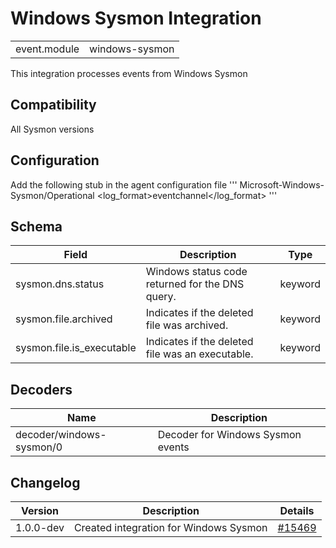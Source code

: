 # Windows Sysmon Integration


|   |   |
|---|---|
| event.module | windows-sysmon |

This integration processes events from Windows Sysmon

## Compatibility

All Sysmon versions

## Configuration

Add the following stub in the agent configuration file  ''' <localfile>
  <location>Microsoft-Windows-Sysmon/Operational</location>
  <log_format>eventchannel</log_format>
</localfile> '''


## Schema

| Field | Description | Type |
|---|---|---|
| sysmon.dns.status | Windows status code returned for the DNS query. | keyword |
| sysmon.file.archived | Indicates if the deleted file was archived. | keyword |
| sysmon.file.is_executable | Indicates if the deleted file was an executable. | keyword |
## Decoders

| Name | Description |
|---|---|
| decoder/windows-sysmon/0 | Decoder for Windows Sysmon events |
## Changelog

| Version | Description | Details |
|---|---|---|
| 1.0.0-dev | Created integration for Windows Sysmon | [#15469](#) |
